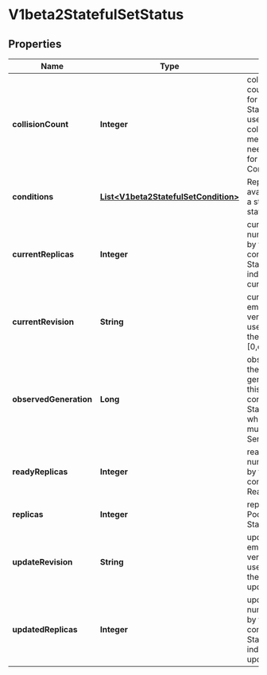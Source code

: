 

# V1beta2StatefulSetStatus

## Properties

Name | Type | Description | Notes
------------ | ------------- | ------------- | -------------
**collisionCount** | **Integer** | collisionCount is the count of hash collisions for the StatefulSet. The StatefulSet controller uses this field as a collision avoidance mechanism when it needs to create the name for the newest ControllerRevision. |  [optional]
**conditions** | [**List&lt;V1beta2StatefulSetCondition&gt;**](V1beta2StatefulSetCondition.md) | Represents the latest available observations of a statefulset&#39;s current state. |  [optional]
**currentReplicas** | **Integer** | currentReplicas is the number of Pods created by the StatefulSet controller from the StatefulSet version indicated by currentRevision. |  [optional]
**currentRevision** | **String** | currentRevision, if not empty, indicates the version of the StatefulSet used to generate Pods in the sequence [0,currentReplicas). |  [optional]
**observedGeneration** | **Long** | observedGeneration is the most recent generation observed for this StatefulSet. It corresponds to the StatefulSet&#39;s generation, which is updated on mutation by the API Server. |  [optional]
**readyReplicas** | **Integer** | readyReplicas is the number of Pods created by the StatefulSet controller that have a Ready Condition. |  [optional]
**replicas** | **Integer** | replicas is the number of Pods created by the StatefulSet controller. | 
**updateRevision** | **String** | updateRevision, if not empty, indicates the version of the StatefulSet used to generate Pods in the sequence [replicas-updatedReplicas,replicas) |  [optional]
**updatedReplicas** | **Integer** | updatedReplicas is the number of Pods created by the StatefulSet controller from the StatefulSet version indicated by updateRevision. |  [optional]



